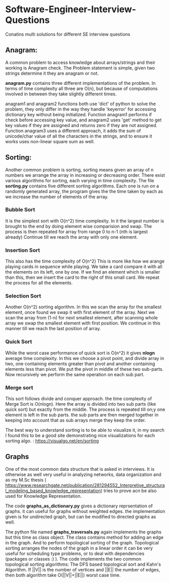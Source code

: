 # Software-Engineer-Interview-Questions
Conatins multi solutions for different SE interview questions

## Anagram:
A common problem to access knowledge about arrays/strings and their working is Anagram check. The Problem statement is simple, given two strings determine it they are anagram or not.


__anagram.py__ contains three different implementations of the problem. In terms of time complexity all three are O(n), but because of computations involved in between they take slightly different times.

anagram1 and anagram2 functions both use 'dict' of python to solve the problem, they only differ in the way they handle 'keyerror' for accessing dictionary key without being initialized. Function anagram1 performs if check before accessing key value, and anagram2 uses 'get' method to get key values if they are assigned and returns zero if they are not assigned.
Function anagram3 uses a different approach, it adds the sum of unicode/char value of all the characters in the strings, and to ensure it works uses non-linear square sum as well.

## Sorting:
Another common problem is sorting, sorting means given an array of n numbers we arrange the array in increasing or decreasing order. There exist various algorithms for sorting, each varying in time complexity. The file __sorting.py__ contains five different sorting algorithms. Each one is run on a randomly generated array, the program gives the the time taken by each as we increase the number of elements of the array.
### Bubble Sort
It is the simplest sort with O(n^2) time complexity.
In it the largest number is brought to the end by doing element wise comparision and swap.
The process is then repeated for array from range 0 to n-1 (nth is largest already)
Continue till we reach the array with only one element.

### Insertion Sort
This also has the time complexity of O(n^2)
This is more like how we arange playing cards in sequence while playing. We take a card compare it with all the elements on its left, one by one. If we find an element which is smaller  than this, then we insert the card to the right of this small card.
We repeat the process for all the elements.

### Selection Sort
Another O(n^2) sorting algorithm. 
In this we scan the array for the smallest element, once found we swap it with first element of the array.
Next we scan the array from (1-n) for next smallest element, after scanning whole array we swap the smallest element with first position.
We continue in this manner till we reach the last position of array.

### Quick Sort
While the worst case performance of quick sort is O(n^2) it gives __nlogn__ average time complexity.
In this we choose a pivot point, and divide array in two, one containing elements greater than pivot and another containing elements less than pivot. We put the pivot in middle of these two sub-parts.
Now recursively we perform the same operation on each sub part.

### Merge sort
This sort follows divide and conquer approach. the time complexity of Merge Sort is O(nlogn).
Here the array is divided into two sub parts (like quick sort) but exactly from the middle.
The process is repeated till on;y one element is left in the sub parts. the sub parts are then merged together in keeping into account that as sub arrays merge they keep the order.

The best way to understand sorting is to be able to visualize it, in my search I found this to be a good site demonstrating nice visualizations for each sorting algo. : https://visualgo.net/en/sorting

## Graphs
One of the most common data structure that is asked in interviews. It is otherwise as well very useful in analyzing networks, data organization and as my M.Sc thesis ( https://www.researchgate.net/publication/281294552_Interpretive_structural_modeling_based_knowledge_representation) tries to prove acn be also used for Knowledge Representation.

The code __graphs_as_dictionary.py__ gives a dictionary reprsentation of graphs. it can useful for graphs without weighted edges. the implementation given is for undirected graph, but can be modified to directed graphs as well.

The python file named __graphs_traversals.py__ again implements the graphs but this time as class object. The class contains method for adding an edge in the graph. And to perform topological sorting of the graph. Topological sorting arranges the nodes of the graph in a linear order it can be very useful for scheduling type problems, or to deal with dependencies (packages or classes :) ). The code implements the two common topological sorting algorithms: The DFS based topological sort and Kahn's Algorithm. If ||V|| is the number of vertices and ||E|| the number of edges, then both algorithm take O(||V||+||E||) worst case time.






